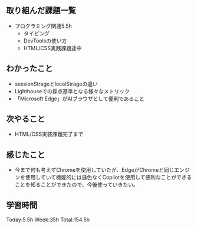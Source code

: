 ## 取り組んだ課題一覧
- プログラミング関連5.5h
    - タイピング 
    - DevToolsの使い方
    - HTML/CSS実践課題途中
## わかったこと
- sessionStrageとlocalStrageの違い
-  Lighthouseでの採点基準となる様々なメトリック
- 「Microsoft Edge」がAIブラウザとして便利であること
## 次やること
- HTML/CSS実装課題完了まで
## 感じたこと
- 今まで何も考えずChromeを使用していたが、EdgeがChromeと同じエンジンを使用していて機能的には遜色なくCopilotを使用して便利なことができることを知ることができたので、今後使っていきたい。
## 学習時間
Today:5.5h Week:35h Total:154.5h    